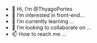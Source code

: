 - 👋 Hi, I’m @ThyagoPortes
- 👀 I’m interested in front-end...
- 🌱 I’m currently learning ...
- 💞️ I’m looking to collaborate on ...
- 📫 How to reach me ...

<!---
ThyagoPortes/ThyagoPortes is a ✨ special ✨ repository because its `README.md` (this file) appears on your GitHub profile.
You can click the Preview link to take a look at your changes.
--->
